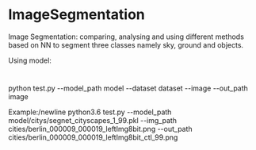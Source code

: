 # ImageSegmentation
Image Segmentation:
comparing, analysing and using different methods based on NN to segment three classes namely sky, ground and objects.

Using model:
#
python test.py --model_path model --dataset dataset --image --out_path image

Example:/newline
python3.6 test.py --model_path model/citys/segnet_cityscapes_1_99.pkl --img_path cities/berlin_000009_000019_leftImg8bit.png --out_path cities/berlin_000009_000019_leftImg8bit_ctl_99.png


